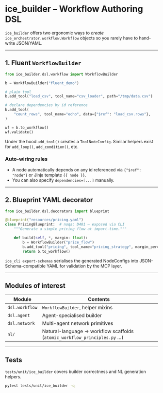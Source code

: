 # ice_builder – Workflow Authoring DSL

`ice_builder` offers two ergonomic ways to *create* `ice_orchestrator.workflow.Workflow`
objects so you rarely have to hand-write JSON/YAML.

---

## 1. Fluent `WorkflowBuilder`

```python
from ice_builder.dsl.workflow import WorkflowBuilder

b = WorkflowBuilder("fluent_demo")

# plain tool
b.add_tool("load_csv", tool_name="csv_loader", path="/tmp/data.csv")

# declare dependencies by id reference
b.add_tool(
    "count_rows", tool_name="echo", data={"$ref": "load_csv.rows"},
)

wf = b.to_workflow()
wf.validate()
```

Under the hood `add_tool()` creates a `ToolNodeConfig`.  Similar helpers exist
for `add_loop()`, `add_condition()`, etc.

### Auto-wiring rules
* A node automatically depends on any id referenced via `{"$ref": "node"}`
  or Jinja template `{{ node }}`.
* You can also specify `dependencies=[...]` manually.

---

## 2. Blueprint YAML decorator

```python
from ice_builder.dsl.decorators import blueprint

@blueprint("resources/pricing.yaml")
class PricingBlueprint:  # noqa: D401 – exposed via CLI
    """Generate a simple pricing flow at import-time."""

    def build(self, *, margin: float):
        b = WorkflowBuilder("price_flow")
        b.add_tool("pricing", tool_name="pricing_strategy", margin_percent=margin)
        return b.to_workflow()
```

`ice_cli export-schemas` serialises the generated NodeConfigs into
JSON-Schema-compatible YAML for validation by the MCP layer.

---

## Modules of interest

| Module | Contents |
|--------|----------|
| `dsl.workflow` | `WorkflowBuilder`, helper mixins |
| `dsl.agent` | Agent-specialised builder |
| `dsl.network` | Multi-agent network primitives |
| `nl/` | Natural-language → workflow scaffolds (`atomic_workflow_principles.py` …) |

---

## Tests

`tests/unit/ice_builder` covers builder correctness and NL generation helpers.

```bash
pytest tests/unit/ice_builder -q
```
